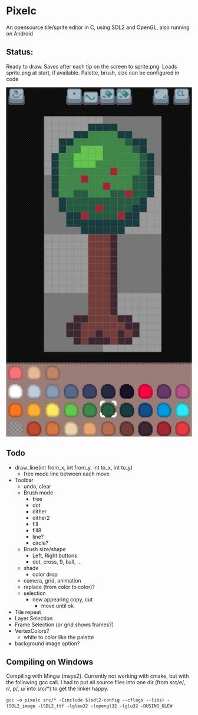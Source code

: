 # Pixelc
An opensource tile/sprite editor in C, using SDL2 and OpenGL, also running on Android

## Status:
Ready to draw.
Saves after each tip on the screen to sprite.png.
Loads sprite.png at start, if available.
Palette, brush, size can be configured in code

![example_image](example.jpg)

## Todo
- draw_line(int from_x, int from_y, int to_x, int to_y)
  - free mode line between each move
- Toolbar
  - undo, clear
  - Brush mode
    - free
    - dot
    - dither
    - dither2
    - fill
    - fill8
    - line?
    - circle?
  - Brush size/shape
    - Left, Right buttons
    - dot, cross, 9, ball, ...
  - shade
    - color drop
  - camera, grid, animation
  - replace (from color to color)?
  - selection
    - new appearing copy, cut 
      - move until ok
- Tile repeat
- Layer Selection
- Frame Selection (or grid shows frames?)
- VertexColors?
  - white to color like the palette
- background image option?


## Compiling on Windows
Compiling with Mingw (msys2).
Currently not working with cmake, but with the following gcc call.
I had to put all source files into one dir (from src/e/*, r/*, p/*, u/* into src/*) to get the linker happy.
```
gcc -o pixelc src/* -Iinclude $(sdl2-config --cflags --libs) -lSDL2_image -lSDL2_ttf -lglew32 -lopengl32 -lglu32 -DUSING_GLEW
```

